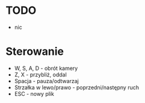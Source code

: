 # TODO
- nic

# Sterowanie
- W, S, A, D - obrót kamery
- Z, X - przybliż, oddal
- Spacja - pauza/odtwarzaj
- Strzałka w lewo/prawo - poprzedni/następny ruch
- ESC - nowy plik
